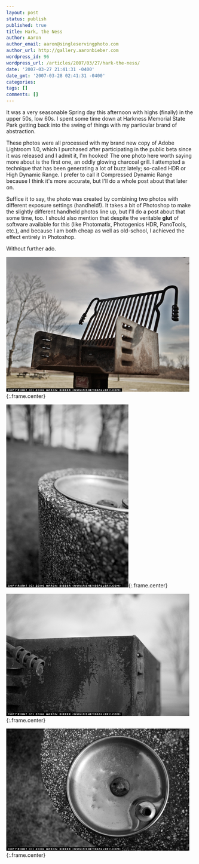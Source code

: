 ```yaml
---
layout: post
status: publish
published: true
title: Hark, the Ness
author: Aaron
author_email: aaron@singleservingphoto.com
author_url: http://gallery.aaronbieber.com
wordpress_id: 96
wordpress_url: /articles/2007/03/27/hark-the-ness/
date: '2007-03-27 21:41:31 -0400'
date_gmt: '2007-03-28 02:41:31 -0400'
categories:
tags: []
comments: []
---
```

It was a very seasonable Spring day this afternoon with highs (finally)
in the upper 50s, low 60s. I spent some time down at Harkness Memorial
State Park getting back into the swing of things with my particular
brand of abstraction.

These photos were all processed with my brand new copy of Adobe
Lightroom 1.0, which I purchased after participating in the public beta
since it was released and I admit it, I'm hooked! The one photo here
worth saying more about is the first one, an oddly glowing charcoal
grill. I attempted a technique that has been generating a lot of buzz
lately; so-called HDR or High Dynamic Range. I prefer to call it
Compressed Dynamic Range because I think it's more accurate, but I'll do
a whole post about that later on.

Suffice it to say, the photo was created by combining two photos with
different exposure settings (handheld!). It takes a bit of Photoshop to
make the slightly different handheld photos line up, but I'll do a post
about that some time, too. I should also mention that despite the
veritable **glut** of software available for this (like Photomatix,
Photogenics HDR, PanoTools, etc.), and because I am both cheap as well
as old-school, I achieved the effect entirely in Photoshop.

Without further ado.

![](/ssp/27Mar07-02.jpg){:.frame.center}

![](/ssp/27Mar07-01.jpg){:.frame.center}

![](/ssp/27Mar07-03.jpg){:.frame.center}

![](/ssp/27Mar07-04.jpg){:.frame.center}
